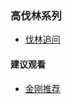 ### 高伐林系列

- [伐林追问](https://summer200.github.io/content/GaoFalin/FalinExamineMinutely)



#### 建议观看
- [金刚推荐](https://summer200.github.io/content/main)
